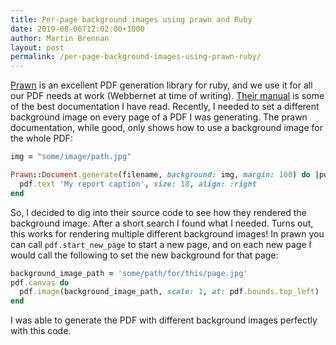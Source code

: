 ```yaml
---
title: Per-page background images using prawn and Ruby
date: 2019-08-06T12:02:00+1000
author: Martin Brennan
layout: post
permalink: /per-page-background-images-using-prawn-ruby/
---
```


[Prawn](https://github.com/prawnpdf/prawn) is an excellent PDF generation library for ruby, and we use it for all our PDF needs at work (Webbernet at time of writing). [Their manual](http://prawnpdf.org/manual.pdf) is some of the best documentation I have read. Recently, I needed to set a different background image on every page of a PDF I was generating. The prawn documentation, while good, only shows how to use a background image for the whole PDF:

```ruby
img = "some/image/path.jpg"

Prawn::Document.generate(filename, background: img, margin: 100) do |pdf|
  pdf.text 'My report caption', size: 18, align: :right
end
```

So, I decided to dig into their source code to see how they rendered the background image. After a short search I found what I needed. Turns out, this works for rendering multiple different background images! In prawn you can call `pdf.start_new_page` to start a new page, and on each new page I would call the following to set the new background for that page:

```ruby
background_image_path = 'some/path/for/this/page.jpg'
pdf.canvas do
  pdf.image(background_image_path, scale: 1, at: pdf.bounds.top_left)
end
```

I was able to generate the PDF with different background images perfectly with this code.